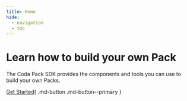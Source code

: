 ```yaml
---
title: Home
hide:
  - navigation
  - toc
---
```


# Learn how to build your own Pack

The Coda Pack SDK provides the components and tools you can use to build your own Packs.

[Get Started][get_started]{ .md-button .md-button--primary }


[get_started]: get-started/web
[beta]: https://coda.io/packsbeta
